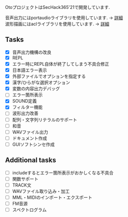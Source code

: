 OtoプロジェクトはSecHack365'21で開発しています.  

音声出力にはportaudioライブラリを使用しています. -> [詳細](https://github.com/PortAudio/portaudio)  
波形描画にはaclライブラリを使用しています. -> [詳細](http://essen.osask.jp/?aclib05)  

## Tasks
- [x] 音声出力機構の改良
- [x] REPL
- [x] エラー時にREPL自体が終了してしまう不具合修正
- [x] 日本語エラー表示
- [x] 外部ファイルでオプションを指定する
- [x] 漢字/ひらがな選択オプション
- [x] 変数の内容出力デバッグ
- [ ] エラー箇所表示
- [x] SOUND定義
- [x] フィルター機能
- [ ] 波形出力改善
- [ ] 配列・文字列リテラルのサポート
- [ ] 和音
- [ ] WAVファイル出力
- [ ] ドキュメント作成
- [ ] GUIソフトシンセ作成

## Additional tasks
- [ ] includeするとエラー箇所表示がおかしくなる不具合
- [ ] 関数サポート
- [ ] TRACK文
- [ ] WAVファイル取り込み・加工
- [ ] MML・MIDIのインポート・エクスポート
- [ ] FM音源
- [ ] スペクトログラム